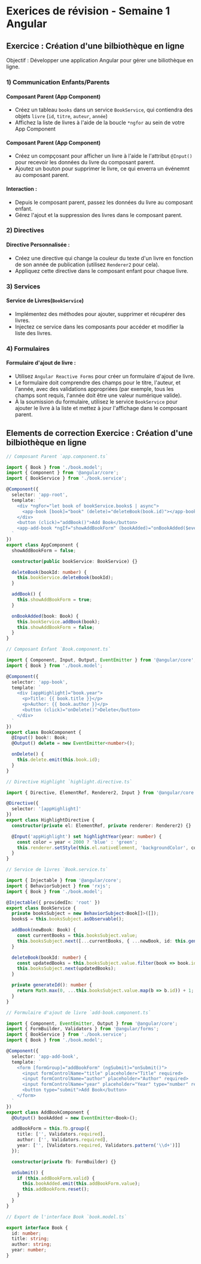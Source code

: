 # Exerices de révision - Semaine 1 Angular

## Exercice : Création d'une bilbiothèque en ligne

Objectif : Développer une application Angular pour gérer une biliothèque en ligne.

### 1) Communication Enfants/Parents

#### Composant Parent (App Component)

- Créez un tableau `books` dans un service `BookService`, qui contiendra des objets `livre` (`id`, `titre`, `auteur`, `année`)
- Affichez la liste de livres à l'aide de la boucle `*ngfor` au sein de votre App Component

#### Composant Parent (App Component)

- Créez un compçosant pour afficher un livre à l'aide le l'attribut `@Input()` pour recevoir les données du livre du composant parent.
- Ajoutez un bouton pour supprimer le livre, ce qui enverra un événemnt au composant parent.

#### Interaction : 

- Depuis le composant parent, passez les données du livre au composant enfant.
- Gérez l'ajout et la suppression des livres dans le composant parent.

### 2) Directives

#### Directive Personnalisée :

- Créez une directive qui change la couleur du texte d'un livre en fonction de son année de publication (utilisez `Renderer2` pour cela).
- Appliquez cette directive dans le composant enfant pour chaque livre.

### 3) Services

#### Service de Livres(`BookService`)

- Implémentez des méthodes pour ajouter, supprimer et récupérer des livres.
- Injectez ce service dans les composants pour accéder et modifier la liste des livres.

### 4) Formulaires

#### Formulaire d'ajout de livre : 

- Utilisez `Angular Reactive Forms` pour créer un formulaire d'ajout de livre.
- Le formulaire doit comprendre des champs pour le titre, l'auteur, et l'année, avec des validations appropriées (par exemple, tous les champs sont requis, l'année doit être une valeur numérique valide).
- À la soumission du formulaire, utilisez le service `BookService` pour ajouter le livre à la liste et mettez à jour l'affichage dans le composant parent.


## Elements de correction Exercice : Création d'une bilbiothèque en ligne

```typescript
// Composant Parent `app.component.ts`

import { Book } from './book.model';
import { Component } from '@angular/core';
import { BookService } from './book.service';

@Component({
  selector: 'app-root',
  template: `
    <div *ngFor="let book of bookService.books$ | async">
      <app-book [book]="book" (delete)="deleteBook(book.id)"></app-book>
    </div>
    <button (click)="addBook()">Add Book</button>
    <app-add-book *ngIf="showAddBookForm" (bookAdded)="onBookAdded($event)"></app-add-book>
  `
})
export class AppComponent {
  showAddBookForm = false;

  constructor(public bookService: BookService) {}

  deleteBook(bookId: number) {
    this.bookService.deleteBook(bookId);
  }

  addBook() {
    this.showAddBookForm = true;
  }

  onBookAdded(book: Book) {
    this.bookService.addBook(book);
    this.showAddBookForm = false;
  }
}
```

```typescript
// Composant Enfant `Book.component.ts`

import { Component, Input, Output, EventEmitter } from '@angular/core';
import { Book } from './book.model';

@Component({
  selector: 'app-book',
  template: `
    <div [appHighlight]="book.year">
      <p>Title: {{ book.title }}</p>
      <p>Author: {{ book.author }}</p>
      <button (click)="onDelete()">Delete</button>
    </div>
  `
})
export class BookComponent {
  @Input() book!: Book;
  @Output() delete = new EventEmitter<number>();

  onDelete() {
    this.delete.emit(this.book.id);
  }
}
```

```typescript
// Directive Highlight `highlight.directive.ts`

import { Directive, ElementRef, Renderer2, Input } from '@angular/core';

@Directive({
  selector: '[appHighlight]'
})
export class HighlightDirective {
  constructor(private el: ElementRef, private renderer: Renderer2) {}

  @Input('appHighlight') set highlightYear(year: number) {
    const color = year < 2000 ? 'blue' : 'green';
    this.renderer.setStyle(this.el.nativeElement, 'backgroundColor', color);
  }
}
```



```typescript
// Service de livres `Book.service.ts`

import { Injectable } from '@angular/core';
import { BehaviorSubject } from 'rxjs';
import { Book } from './book.model';

@Injectable({ providedIn: 'root' })
export class BookService {
  private booksSubject = new BehaviorSubject<Book[]>([]);
  books$ = this.booksSubject.asObservable();

  addBook(newBook: Book) {
    const currentBooks = this.booksSubject.value;
    this.booksSubject.next([...currentBooks, { ...newBook, id: this.generateId() }]);
  }

  deleteBook(bookId: number) {
    const updatedBooks = this.booksSubject.value.filter(book => book.id !== bookId);
    this.booksSubject.next(updatedBooks);
  }

  private generateId(): number {
    return Math.max(0, ...this.booksSubject.value.map(b => b.id)) + 1;
  }
}
```

```typescript
// Formulaire d'ajout de livre `add-book.component.ts`

import { Component, EventEmitter, Output } from '@angular/core';
import { FormBuilder, Validators } from '@angular/forms';
import { BookService } from './book.service';
import { Book } from './book.model';

@Component({
  selector: 'app-add-book',
  template: `
    <form [formGroup]="addBookForm" (ngSubmit)="onSubmit()">
      <input formControlName="title" placeholder="Title" required>
      <input formControlName="author" placeholder="Author" required>
      <input formControlName="year" placeholder="Year" type="number" required>
      <button type="submit">Add Book</button>
    </form>
  `
})
export class AddBookComponent {
  @Output() bookAdded = new EventEmitter<Book>();

  addBookForm = this.fb.group({
    title: ['', Validators.required],
    author: ['', Validators.required],
    year: ['', [Validators.required, Validators.pattern('\\d+')]]
  });

  constructor(private fb: FormBuilder) {}

  onSubmit() {
    if (this.addBookForm.valid) {
      this.bookAdded.emit(this.addBookForm.value);
      this.addBookForm.reset();
    }
  }
}
```

```typescript
// Export de l'interface Book `book.model.ts`

export interface Book {
  id: number;
  title: string;
  author: string;
  year: number;
}
```